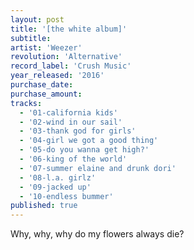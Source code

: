 ```yaml
---
layout: post
title: '[the white album]'
subtitle: 
artist: 'Weezer'
revolution: 'Alternative'
record_label: 'Crush Music'
year_released: '2016'
purchase_date: 
purchase_amount: 
tracks:
  - '01-california kids'
  - '02-wind in our sail'
  - '03-thank god for girls'
  - '04-girl we got a good thing'
  - '05-do you wanna get high?'
  - '06-king of the world'
  - '07-summer elaine and drunk dori'
  - '08-l.a. girlz'
  - '09-jacked up'
  - '10-endless bummer'
published: true
---
```


Why, why, why do my flowers always die?

